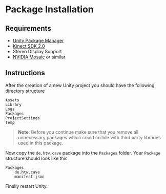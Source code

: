 # Package Installation

## Requirements
* [Unity Package Manager](https://docs.unity3d.com/Packages/com.unity.package-manager-ui@1.8/manual/index.html)
* [Kinect SDK 2.0](https://www.microsoft.com/en-us/download/details.aspx?id=44561)
* Stereo Display Support
* [NVIDIA Mosaic](https://www.nvidia.de/object/nvidia-mosaic-technology-de.html) or similar

## Instructions
After the creation of a new Unity project you should have the following directory
structure
```
Assets
Library
Logs
Packages
ProjectSettings
Temp
```
>**Note**: Before you continue make sure that you remove all unnecessary packages
which could collide with third party libraries used in this package.

Now copy the `de.htw.cave` package into the `Packages` folder. Your `Package`
structure should look like this
```
Packages
	de.htw.cave
	manifest.json
```
Finally restart Unity.
